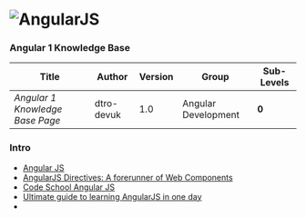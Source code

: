 # ![AngularJS](https://angular.io/resources/images/logos/standard/shield-large.png)

### Angular 1 Knowledge Base

Title | Author | Version | Group | Sub-Levels
--- | --- | --- | --- | ---
*Angular 1 Knowledge Base Page* | dtro-devuk | 1.0 | Angular Development | **0**


### Intro

* [Angular JS](https://angularjs.org/)
* [AngularJS Directives: A forerunner of Web Components](https://codef0rmer.gitbooks.io/angularjs-directives-in-traction-the-book/content/chapter1.html)
* [Code School Angular JS](http://campus.codeschool.com/courses/shaping-up-with-angular-js/level/1/section/1/video/1)
* [Ultimate guide to learning AngularJS in one day](https://toddmotto.com/ultimate-guide-to-learning-angular-js-in-one-day/)
* []()
